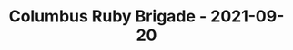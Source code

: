 ---
layout: post
title: Columbus Ruby Brigade - 2021-09-20
datetime: '2021-09-20T18:00:00-04:00'
name: Columbus Ruby Brigade
external_url: https://www.meetup.com/columbusrb/events/vnnxzryccmbbc/
online_event: false
year_month: 2021-09
---